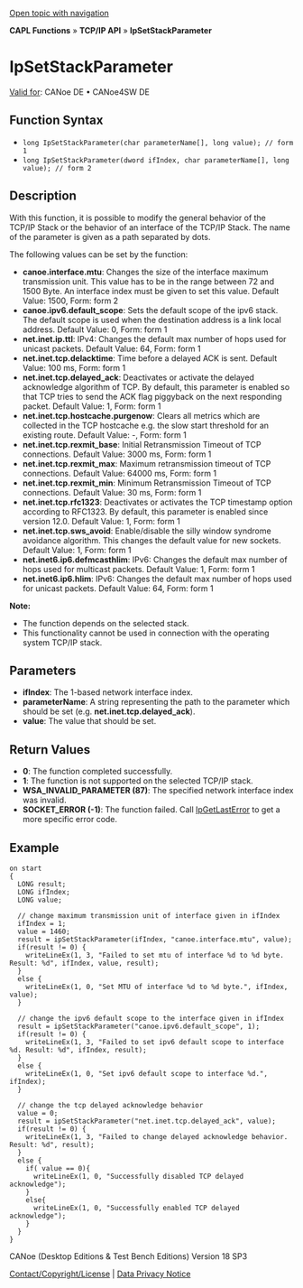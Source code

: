 [Open topic with navigation](../../../../../CANoeDEFamily.htm#Topics/CAPLFunctions/TCPIPAPI/Functions/CAPLfunctionIpSetStackParameter.md)

**CAPL Functions** » **TCP/IP API** » **IpSetStackParameter**

# IpSetStackParameter

[Valid for](../../../Shared/FeatureAvailability.md): CANoe DE • CANoe4SW DE

## Function Syntax

- `long IpSetStackParameter(char parameterName[], long value); // form 1`
- `long IpSetStackParameter(dword ifIndex, char parameterName[], long value); // form 2`

## Description

With this function, it is possible to modify the general behavior of the TCP/IP Stack or the behavior of an interface of the TCP/IP Stack. The name of the parameter is given as a path separated by dots.

The following values can be set by the function:

- **canoe.interface.mtu**: Changes the size of the interface maximum transmission unit. This value has to be in the range between 72 and 1500 Byte. An interface index must be given to set this value. Default Value: 1500, Form: form 2
- **canoe.ipv6.default_scope**: Sets the default scope of the ipv6 stack. The default scope is used when the destination address is a link local address. Default Value: 0, Form: form 1
- **net.inet.ip.ttl**: IPv4: Changes the default max number of hops used for unicast packets. Default Value: 64, Form: form 1
- **net.inet.tcp.delacktime**: Time before a delayed ACK is sent. Default Value: 100 ms, Form: form 1
- **net.inet.tcp.delayed_ack**: Deactivates or activate the delayed acknowledge algorithm of TCP. By default, this parameter is enabled so that TCP tries to send the ACK flag piggyback on the next responding packet. Default Value: 1, Form: form 1
- **net.inet.tcp.hostcache.purgenow**: Clears all metrics which are collected in the TCP hostcache e.g. the slow start threshold for an existing route. Default Value: -, Form: form 1
- **net.inet.tcp.rexmit_base**: Initial Retransmission Timeout of TCP connections. Default Value: 3000 ms, Form: form 1
- **net.inet.tcp.rexmit_max**: Maximum retransmission timeout of TCP connections. Default Value: 64000 ms, Form: form 1
- **net.inet.tcp.rexmit_min**: Minimum Retransmission Timeout of TCP connections. Default Value: 30 ms, Form: form 1
- **net.inet.tcp.rfc1323**: Deactivates or activates the TCP timestamp option according to RFC1323. By default, this parameter is enabled since version 12.0. Default Value: 1, Form: form 1
- **net.inet.tcp.sws_avoid**: Enable/disable the silly window syndrome avoidance algorithm. This changes the default value for new sockets. Default Value: 1, Form: form 1
- **net.inet6.ip6.defmcasthlim**: IPv6: Changes the default max number of hops used for multicast packets. Default Value: 1, Form: form 1
- **net.inet6.ip6.hlim**: IPv6: Changes the default max number of hops used for unicast packets. Default Value: 64, Form: form 1

**Note:**

- The function depends on the selected stack.
- This functionality cannot be used in connection with the operating system TCP/IP stack.

## Parameters

- **ifIndex**: The 1-based network interface index.
- **parameterName**: A string representing the path to the parameter which should be set (e.g. **net.inet.tcp.delayed_ack**).
- **value**: The value that should be set.

## Return Values

- **0**: The function completed successfully.
- **1**: The function is not supported on the selected TCP/IP stack.
- **WSA_INVALID_PARAMETER (87)**: The specified network interface index was invalid.
- **SOCKET_ERROR (-1)**: The function failed. Call [IpGetLastError](CAPLfunctionIPGetLastError.md) to get a more specific error code.

## Example

```plaintext
on start
{
  LONG result;
  LONG ifIndex;
  LONG value;

  // change maximum transmission unit of interface given in ifIndex
  ifIndex = 1;
  value = 1460;
  result = ipSetStackParameter(ifIndex, "canoe.interface.mtu", value);
  if(result != 0) {
    writeLineEx(1, 3, "Failed to set mtu of interface %d to %d byte. Result: %d", ifIndex, value, result);
  }
  else {
    writeLineEx(1, 0, "Set MTU of interface %d to %d byte.", ifIndex, value);
  }

  // change the ipv6 default scope to the interface given in ifIndex
  result = ipSetStackParameter("canoe.ipv6.default_scope", 1);
  if(result != 0) {
    writeLineEx(1, 3, "Failed to set ipv6 default scope to interface %d. Result: %d", ifIndex, result);
  }
  else {
    writeLineEx(1, 0, "Set ipv6 default scope to interface %d.", ifIndex);
  }

  // change the tcp delayed acknowledge behavior
  value = 0;
  result = ipSetStackParameter("net.inet.tcp.delayed_ack", value);
  if(result != 0) {
    writeLineEx(1, 3, "Failed to change delayed acknowledge behavior. Result: %d", result);
  }
  else {
    if( value == 0){
      writeLineEx(1, 0, "Successfully disabled TCP delayed acknowledge");
    }
    else{
      writeLineEx(1, 0, "Successfully enabled TCP delayed acknowledge");
    }
  }
}
```

CANoe (Desktop Editions & Test Bench Editions) Version 18 SP3

[Contact/Copyright/License](../../../Shared/ContactCopyrightLicense.md) | [Data Privacy Notice](https://www.vector.com/int/en/company/get-info/privacy-policy/)
